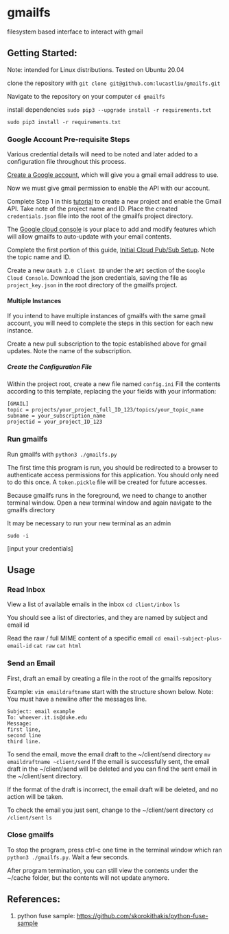 # gmailfs
filesystem based interface to interact with gmail



## Getting Started:

Note: intended for Linux distributions. Tested on Ubuntu 20.04

clone the repository with `git clone git@github.com:lucastliu/gmailfs.git`

Navigate to the repository on your computer `cd gmailfs`

install dependencies
`sudo pip3 --upgrade install -r requirements.txt`

`sudo pip3 install -r requirements.txt`


### Google Account Pre-requisite Steps

Various credential details will need to be noted and later added to a configuration file throughout this process.

[Create a Google account](https://accounts.google.com/signup/v2/webcreateaccount?hl=en&flowName=GlifWebSignIn&flowEntry=SignUp), which will give you a gmail email address to use.

Now we must give gmail permission to enable the API with our account.

Complete Step 1 in this [tutorial](https://developers.google.com/gmail/api/quickstart/js) to create a new project and enable the Gmail API. Take note of the project name and ID. Place the created `credentials.json` file into the root of the gmailfs project directory.

The [Google cloud console](https://console.cloud.google.com) is your place to add and modify features which will allow gmailfs to auto-update with your email contents.

Complete the first portion of this guide, [Initial Cloud Pub/Sub Setup](https://developers.google.com/gmail/api/guides/push). Note the topic name and ID.

Create a new `OAuth 2.0 Client ID` under the `API` section of the `Google Cloud Console`. Download the json credentials, saving the file as `project_key.json` in the root directory of the gmailfs project.

#### Multiple Instances

If you intend to have multiple instances of gmailfs with the same gmail account, you will need to complete the steps in this section for each new instance.

Create a new pull subscription to the topic established above for gmail updates. Note the name of the subscription.


##### Create the Configuration File

Within the project root, create a new file named `config.ini`
Fill the contents according to this template, replacing the your fields with your information:

```
[GMAIL]
topic = projects/your_project_full_ID_123/topics/your_topic_name
subname = your_subscription_name
projectid = your_project_ID_123
```


### Run gmailfs


Run gmailfs with `python3 ./gmailfs.py`

The first time this program is run, you should be redirected to a browser to authenticate access permissions for this application. You should only need to do this once. A `token.pickle` file will be created for future accesses.

Because gmailfs runs in the foreground, we need to change to another terminal window. Open a new terminal window and again navigate to the gmailfs directory

It may be necessary to run your new terminal as an admin

`sudo -i`

[input your credentials]

## Usage

### Read Inbox
View a list of available emails in the inbox
`cd client/inbox`
`ls` 

You should see a list of directories, and they are named by subject and email id

Read the raw / full MIME content of a specific email
`cd email-subject-plus-email-id`
`cat raw`
`cat html`

### Send an Email
First, draft an email by creating a file in the root of the gmailfs repository

Example:
`vim emaildraftname`
start with the structure shown below. Note: You must have a newline after the messages line.

```
Subject: email example
To: whoever.it.is@duke.edu
Message:
first line,
second line
third line. 

```

To send the email, move the email draft to the ~/client/send directory 
`mv emaildraftname ~client/send`
If the email is successfully sent, the email draft in the ~/client/send will be deleted and you can find the sent email in the ~/client/sent directory. 

If the format of the draft is incorrect, the email draft will be deleted, and no action will be taken.

To check the email you just sent, change to the ~/client/sent directory
`cd /client/sent`
`ls`

### Close gmailfs
To stop the program, press ctrl-c one time in the terminal window which ran `python3 ./gmailfs.py`. Wait a few seconds.

After program termination, you can still view the contents under the ~/cache folder, but the contents will not update anymore.


## References:
1. python fuse sample: https://github.com/skorokithakis/python-fuse-sample
